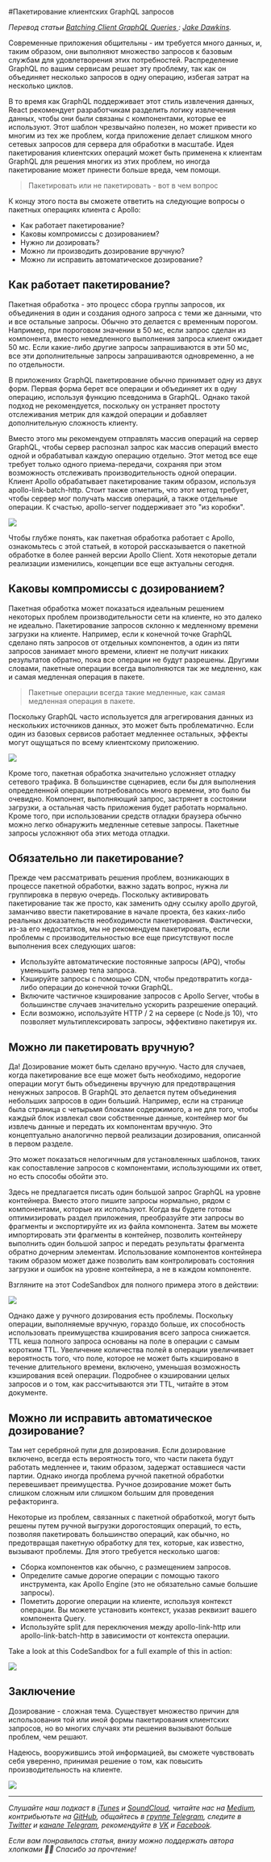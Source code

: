 #Пакетирование клиентских GraphQL запросов

*Перевод статьи [Batching Client GraphQL Queries
](https://blog.apollographql.com/batching-client-graphql-queries-a685f5bcd41b): [Jake Dawkins](https://twitter.com/JakeDawkins).*

Современные приложения общительны - им требуется много данных, и, таким образом, они выполняют множество запросов к базовым службам для удовлетворения этих потребностей. Распределение GraphQL по вашим сервисам решает эту проблему, так как он объединяет несколько запросов в одну операцию, избегая затрат на несколько циклов.

В то время как GraphQL поддерживает этот стиль извлечения данных, React рекомендует разработчикам разделить логику извлечения данных, чтобы они были связаны с компонентами, которые ее используют. Этот шаблон чрезвычайно полезен, но может привести ко многим из тех же проблем, когда приложение делает слишком много сетевых запросов для сервера для обработки в масштабе. Идея пакетирования клиентских операций может быть применена к клиентам GraphQL для решения многих из этих проблем, но иногда пакетирование может принести больше вреда, чем помощи.

> Пакетировать или не пакетировать - вот в чем вопрос

К концу этого поста вы сможете ответить на следующие вопросы о пакетных операциях клиента с Apollo:

- Как работает пакетирование?
- Каковы компромиссы с дозированием?
- Нужно ли дозировать?
- Можно ли производить дозирование вручную?
- Можно ли исправить автоматическое дозирование?

## Как работает пакетирование?

Пакетная обработка - это процесс сбора группы запросов, их объединения в один и создания одного запроса с теми же данными, что и все остальные запросы. Обычно это делается с временным порогом. Например, при пороговом значении в 50 мс, если запрос сделан из компонента, вместо немедленного выполнения запроса клиент ожидает 50 мс. Если какие-либо другие запросы запрашиваются в эти 50 мс, все эти дополнительные запросы запрашиваются одновременно, а не по отдельности.

В приложениях GraphQL пакетирование обычно принимает одну из двух форм. Первая форма берет все операции и объединяет их в одну операцию, используя функцию псевдонима в GraphQL. Однако такой подход не рекомендуется, поскольку он устраняет простоту отслеживания метрик для каждой операции и добавляет дополнительную сложность клиенту.

Вместо этого мы рекомендуем отправлять массив операций на сервер GraphQL, чтобы сервер распознал запрос как массив операций вместо одной и обрабатывал каждую операцию отдельно. Этот метод все еще требует только одного приема-передачи, сохраняя при этом возможность отслеживать производительность одной операции. Клиент Apollo обрабатывает пакетирование таким образом, используя apollo-link-batch-http. Стоит также отметить, что этот метод требует, чтобы сервер мог получать массив операций, а также отдельные операции. К счастью, apollo-server поддерживает это "из коробки".

![](https://cdn-images-1.medium.com/max/1600/1*IUrPIx21p74CvO2tTKabkA.png)

Чтобы глубже понять, как пакетная обработка работает с Apollo, ознакомьтесь с этой статьей, в которой рассказывается о пакетной обработке в более ранней версии Apollo Client. Хотя некоторые детали реализации изменились, концепции все еще актуальны сегодня.

## Каковы компромиссы с дозированием?

Пакетная обработка может показаться идеальным решением некоторых проблем производительности сети на клиенте, но это далеко не идеально. Пакетирование запросов склонно к медленному времени загрузки на клиенте. Например, если к конечной точке GraphQL сделано пять запросов от отдельных компонентов, а один из пяти запросов занимает много времени, клиент не получит никаких результатов обратно, пока все операции не будут разрешены. Другими словами, пакетные операции всегда выполняются так же медленно, как и самая медленная операция в пакете.

> Пакетные операции всегда такие медленные, как самая медленная операция в пакете.

Поскольку GraphQL часто используется для агрегирования данных из нескольких источников данных, это может быть проблематично. Если один из базовых сервисов работает медленнее остальных, эффекты могут ощущаться по всему клиентскому приложению.

![](https://cdn-images-1.medium.com/max/1600/1*_1VoQ49cbUEPHL7RPsl0og.gif)

Кроме того, пакетная обработка значительно усложняет отладку сетевого трафика. В большинстве сценариев, если бы для выполнения определенной операции потребовалось много времени, это было бы очевидно. Компонент, выполняющий запрос, застрянет в состоянии загрузки, а остальная часть приложения будет работать нормально. Кроме того, при использовании средств отладки браузера обычно можно легко обнаружить медленные сетевые запросы. Пакетные запросы усложняют оба этих метода отладки.

## Обязательно ли пакетирование?

Прежде чем рассматривать решения проблем, возникающих в процессе пакетной обработки, важно задать вопрос, нужна ли группировка в первую очередь. Поскольку активировать пакетирование так же просто, как заменить одну ссылку apollo другой, заманчиво ввести пакетирование в начале проекта, без каких-либо реальных доказательств необходимости пакетирования. Фактически, из-за его недостатков, мы не рекомендуем пакетировать, если проблемы с производительностью все еще присутствуют после выполнения всех следующих шагов:

- Используйте автоматические постоянные запросы (APQ), чтобы уменьшить размер тела запроса.
- Кэшируйте запросы с помощью CDN, чтобы предотвратить когда-либо операции до конечной точки GraphQL.
- Включите частичное кэширование запросов с Apollo Server, чтобы в большинстве случаев значительно ускорить разрешение операций.
- Если возможно, используйте HTTP / 2 на сервере (с Node.js 10), что позволяет мультиплексировать запросы, эффективно пакетируя их.

## Можно ли пакетировать вручную?

Да! Дозирование может быть сделано вручную. Часто для случаев, когда пакетирование все еще может быть необходимо, недорогие операции могут быть объединены вручную для предотвращения ненужных запросов. В GraphQL это делается путем объединения небольших запросов в один больший. Например, если на странице была страница с четырьмя блоками содержимого, а не для того, чтобы каждый блок извлекал свои собственные данные, контейнер мог бы извлечь данные и передать их компонентам вручную. Это концептуально аналогично первой реализации дозирования, описанной в первом разделе.

Это может показаться нелогичным для установленных шаблонов, таких как сопоставление запросов с компонентами, использующими их ответ, но есть способы обойти это.

Здесь не предлагается писать один большой запрос GraphQL на уровне контейнера. Вместо этого пишите запросы нормально, рядом с компонентами, которые их используют. Когда вы будете готовы оптимизировать раздел приложения, преобразуйте эти запросы во фрагменты и экспортируйте их из файла компонента. Затем вы можете импортировать эти фрагменты в контейнер, позволить контейнеру выполнить один большой запрос и передать результаты фрагмента обратно дочерним элементам. Использование компонентов контейнера таким образом может даже позволить вам контролировать состояния загрузки и ошибок на уровне контейнера, а не в каждом компоненте.

Взгляните на этот CodeSandbox для полного примера этого в действии:

![](https://codesandbox.io/s/wnyxmy8kv7?autoresize=1&fontsize=12&moduleview=1)

Однако даже у ручного дозирования есть проблемы. Поскольку операции, выполняемые вручную, гораздо больше, их способность использовать преимущества кэширования всего запроса снижается. TTL кеша полного запроса основаны на поле в операции с самым коротким TTL. Увеличение количества полей в операции увеличивает вероятность того, что поле, которое не может быть кэшировано в течение длительного времени, включено, уменьшая возможность кэширования всей операции. Подробнее о кэшировании целых запросов и о том, как рассчитываются эти TTL, читайте в этом документе.

## Можно ли исправить автоматическое дозирование?

Там нет серебряной пули для дозирования. Если дозирование включено, всегда есть вероятность того, что части пакета будут работать медленнее и, таким образом, задержат оставшиеся части партии. Однако иногда проблема ручной пакетной обработки перевешивает преимущества. Ручное дозирование может быть слишком сложным или слишком большим для проведения рефакторинга.

Некоторые из проблем, связанных с пакетной обработкой, могут быть решены путем ручной выгрузки дорогостоящих операций, то есть, позволяя пакетировать большинство операций, как обычно, но предотвращая пакетную обработку для тех, которые, как известно, вызывают проблемы. Для этого требуется несколько шагов:

- Сборка компонентов как обычно, с размещением запросов.
- Определите самые дорогие операции с помощью такого инструмента, как Apollo Engine (это не обязательно самые большие запросы).
- Пометить дорогие операции на клиенте, используя контекст операции. Вы можете установить контекст, указав реквизит вашего компонента Query.
- Используйте split для переключения между apollo-link-http или apollo-link-batch-http в зависимости от контекста операции.

Take a look at this CodeSandbox for a full example of this in action:

![](https://codesandbox.io/s/14xk74wk0q?autoresize=1&fontsize=12&moduleview=1)

## Заключение

Дозирование - сложная тема. Существует множество причин для использования той или иной формы пакетирования клиентских запросов, но во многих случаях эти решения вызывают больше проблем, чем решают.

Надеюсь, вооружившись этой информацией, вы сможете чувствовать себя уверенно, принимая решение о том, как повысить производительность на клиенте.

![](https://cdn-images-1.medium.com/max/1600/1*z1jNMuLYJ-eOi_TGIjkjNw.gif)

- - - -

*Слушайте наш подкаст в [iTunes](https://itunes.apple.com/ru/podcast/девшахта/id1226773343) и [SoundCloud](https://soundcloud.com/devschacht), читайте нас на [Medium](https://medium.com/devschacht), контрибьютьте на [GitHub](https://github.com/devSchacht), общайтесь в [группе Telegram](https://t.me/devSchacht), следите в [Twitter](https://twitter.com/DevSchacht) и [канале Telegram](https://t.me/devSchachtChannel), рекомендуйте в [VK](https://vk.com/devschacht) и [Facebook](https://www.facebook.com/devSchacht).*

*Если вам понравилась статья, внизу можно поддержать автора хлопками 👏🏻 Спасибо за прочтение!*
